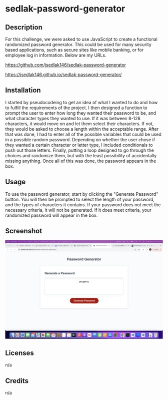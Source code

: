 # sedlak-password-generator

## Description

For this challenge, we were asked to use JavaScript to create a functional randomized password generator.  This could be used for many security based applications, such as secure sites like mobile banking, or for employee log in information. Below are my URLs.

https://github.com/jsedlak146/sedlak-password-generator

https://jsedlak146.github.io/sedlak-password-generator/



## Installation

I started by pseudocodeing to get an idea of what I wanted to do and how to fulfill the requirements of the project.  I then designed a function to prompt the user to enter how long they wanted their password to be, and what character types they wanted to use.  If it was between 8-128 characters, it would move on and let them select their characters.  If not, they would be asked to choose a length within the acceptable range.
    After that was done, I had to enter all of the possible variables that could be used in a possible random password. Depending on whether the user chose if they wanted a certain character or letter type, I included conditionals to push out those letters. Finally, putting a loop designed to go through the choices and randomize them, but with the least possibility of accidentally missing anything. Once all of this was done, the password appears in the box.

## Usage

To use the password generator, start by clicking the "Generate Password" button.  You will then be prompted to select the length of your password, and the types of characters it contains.  If your password does not meet the necessary criteria, it will not be generated.  If it does meet criteria, your randomized password will appear in the box.

## Screenshot

![Alt text](assets/images/Sedlak-Passsword_Generator.png)

## Licenses 

n/a

## Credits

n/a